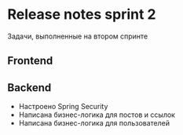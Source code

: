 # Release notes sprint 2

Задачи, выполненные на втором спринте

## Frontend

## Backend

- Настроено Spring Security
- Написана бизнес-логика для постов и ссылок
- Написана бизнес-логика для пользователей